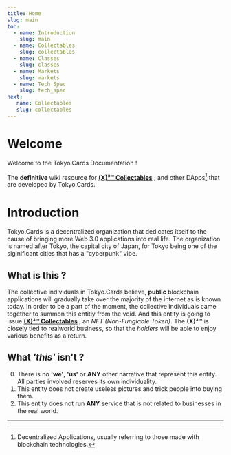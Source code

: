 ```yaml
---
title: Home
slug: main
toc:
  - name: Introduction
    slug: main 
  - name: Collectables 
    slug: collectables 
  - name: Classes 
    slug: classes 
  - name: Markets 
    slug: markets 
  - name: Tech Spec 
    slug: tech_spec 
next: 
   name: Collectables
   slug: collectables 
---
```


# Welcome
Welcome to the Tokyo.Cards Documentation !

The __definitive__ wiki resource for __[(X)³™ Collectables](/wiki/?slug=collectables&lang=en)__ , and other DApps[^1] that are developed by Tokyo.Cards.

# Introduction
Tokyo.Cards is a decentralized organization that dedicates itself to the cause of bringing more Web 3.0 applications into real life. The organization is named after Tokyo, the capital city of Japan, for Tokyo being one of the siginificant cities that has a "cyberpunk" vibe.

## What is this ? 
The collective individuals in Tokyo.Cards believe, __public__ blockchain applications will gradually take over the majority of the internet as is known today. In order to be a part of the moment, the collective individuals came together to summon this entitiy from the void. And this entity is going to issue  __[(X)³™ Collectables](/wiki/?slug=collectables&lang=en)__ , an _NFT (Non-Fungiable Token)_. The __(X)³™__ is closely tied to realworld business, so that the _holders_ will be able to enjoy various benefits as a return.

## What _'this'_ isn't ? 
0. There is no __'we'__, __'us'__ or __ANY__ other narrative that represent this entity. All parties involved reserves its own individuality.
1. This entity does not create useless pictures and trick people into buying them.
2. This entity does not run __ANY__ service that is not related to businesses in the real world.

***
[^1]: Decentralized Applications, usually referring to those made with blockchain technologies.
